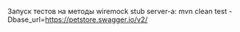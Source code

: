 Запуск тестов на методы wiremock stub server-a: mvn clean test -Dbase_url=https://petstore.swagger.io/v2/
